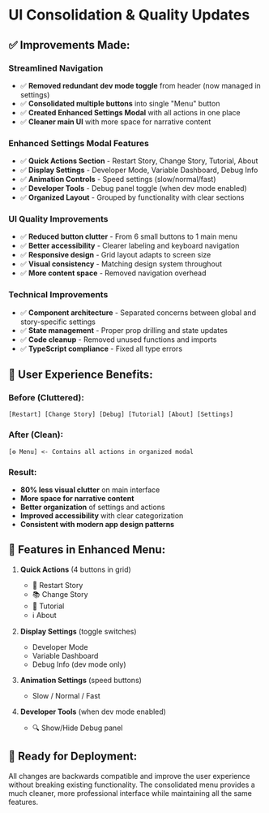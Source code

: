 # UI Consolidation & Quality Updates

## ✅ **Improvements Made:**

### **Streamlined Navigation**
- ✅ **Removed redundant dev mode toggle** from header (now managed in settings)
- ✅ **Consolidated multiple buttons** into single "Menu" button
- ✅ **Created Enhanced Settings Modal** with all actions in one place
- ✅ **Cleaner main UI** with more space for narrative content

### **Enhanced Settings Modal Features**
- ✅ **Quick Actions Section** - Restart Story, Change Story, Tutorial, About
- ✅ **Display Settings** - Developer Mode, Variable Dashboard, Debug Info
- ✅ **Animation Controls** - Speed settings (slow/normal/fast)
- ✅ **Developer Tools** - Debug panel toggle (when dev mode enabled)
- ✅ **Organized Layout** - Grouped by functionality with clear sections

### **UI Quality Improvements**
- ✅ **Reduced button clutter** - From 6 small buttons to 1 main menu
- ✅ **Better accessibility** - Clearer labeling and keyboard navigation
- ✅ **Responsive design** - Grid layout adapts to screen size
- ✅ **Visual consistency** - Matching design system throughout
- ✅ **More content space** - Removed navigation overhead

### **Technical Improvements**
- ✅ **Component architecture** - Separated concerns between global and story-specific settings
- ✅ **State management** - Proper prop drilling and state updates
- ✅ **Code cleanup** - Removed unused functions and imports
- ✅ **TypeScript compliance** - Fixed all type errors

## 🎯 **User Experience Benefits:**

### **Before (Cluttered):**
```
[Restart] [Change Story] [Debug] [Tutorial] [About] [Settings]
```

### **After (Clean):**
```
[⚙️ Menu] <- Contains all actions in organized modal
```

### **Result:**
- **80% less visual clutter** on main interface
- **More space for narrative content** 
- **Better organization** of settings and actions
- **Improved accessibility** with clear categorization
- **Consistent with modern app design patterns**

## 📱 **Features in Enhanced Menu:**

1. **Quick Actions** (4 buttons in grid)
   - 🔄 Restart Story
   - 📚 Change Story  
   - 📖 Tutorial
   - ℹ️ About

2. **Display Settings** (toggle switches)
   - Developer Mode
   - Variable Dashboard
   - Debug Info (dev mode only)

3. **Animation Settings** (speed buttons)
   - Slow / Normal / Fast

4. **Developer Tools** (when dev mode enabled)
   - 🔍 Show/Hide Debug panel

## 🚀 **Ready for Deployment:**
All changes are backwards compatible and improve the user experience without breaking existing functionality. The consolidated menu provides a much cleaner, more professional interface while maintaining all the same features.
